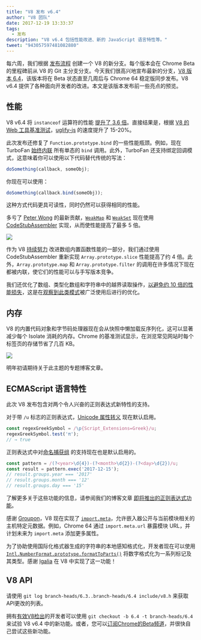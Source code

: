 ```yaml
---
title: "V8 发布 v6.4"
author: "V8 团队"
date: 2017-12-19 13:33:37
tags:
  - 发布
description: "V8 v6.4 包括性能改进、新的 JavaScript 语言特性等。"
tweet: "943057597481082880"
---
```

每六周，我们根据 [发布流程](/docs/release-process) 创建一个 V8 的新分支。每个版本会在 Chrome Beta 的里程碑前从 V8 的 Git 主分支分支。今天我们很高兴地宣布最新的分支，[V8 版本 6.4](https://chromium.googlesource.com/v8/v8.git/+log/branch-heads/6.4)，该版本将在 Beta 状态直至几周后与 Chrome 64 稳定版同步发布。V8 v6.4 提供了各种面向开发者的改进。本文是该版本发布前一些亮点的预览。

<!--truncate-->
## 性能

V8 v6.4 将 `instanceof` 运算符的性能 [提升了 3.6 倍](https://bugs.chromium.org/p/v8/issues/detail?id=6971)。直接结果是，根据 [V8 的 Web 工具基准测试](https://github.com/v8/web-tooling-benchmark)，[uglify-js](http://lisperator.net/uglifyjs/) 的速度提升了 15-20%。

此次发布还修复了 `Function.prototype.bind` 的一些性能瓶颈。例如，现在 TurboFan [始终内联](https://bugs.chromium.org/p/v8/issues/detail?id=6946) 所有单态的 `bind` 调用。此外，TurboFan 还支持绑定回调模式，这意味着你可以使用以下代码替代传统的写法：

```js
doSomething(callback, someObj);
```

你现在可以使用：

```js
doSomething(callback.bind(someObj));
```

这种方式代码更具可读性，同时仍然可以获得相同的性能。

多亏了 [Peter Wong](https://twitter.com/peterwmwong) 的最新贡献，[`WeakMap`](https://developer.mozilla.org/en-US/docs/Web/JavaScript/Reference/Global_Objects/WeakMap) 和 [`WeakSet`](https://developer.mozilla.org/en-US/docs/Web/JavaScript/Reference/Global_Objects/WeakSet) 现在使用 [CodeStubAssembler](/blog/csa) 实现，从而使性能提高了最多 5 倍。

![](/_img/v8-release-64/weak-collection.svg)

作为 V8 [持续努力](https://bugs.chromium.org/p/v8/issues/detail?id=1956) 改进数组内置函数性能的一部分，我们通过使用 CodeStubAssembler 重新实现 `Array.prototype.slice` 性能提高了约 4 倍。此外，`Array.prototype.map` 和 `Array.prototype.filter` 的调用在许多情况下现在都被内联，使它们的性能可以与手写版本竞争。

我们还优化了数组、类型化数组和字符串中的越界读取操作，[以避免约 10 倍的性能损失](https://bugs.chromium.org/p/v8/issues/detail?id=7027)，这是在[观察到此类模式](/blog/elements-kinds#avoid-reading-beyond-length)被广泛使用后进行的优化。

## 内存

V8 的内置代码对象和字节码处理器现在会从快照中懒加载反序列化，这可以显著减少每个 Isolate 消耗的内存。Chrome 的基准测试显示，在浏览常见网站时每个标签页的存储节省了几百 KB。

![](/_img/v8-release-64/codespace-consumption.svg)

明年初请期待关于此主题的专题博客文章。

## ECMAScript 语言特性

此次 V8 发布包含对两个令人兴奋的正则表达式新特性的支持。

对于带 `/u` 标志的正则表达式，[Unicode 属性转义](https://mathiasbynens.be/notes/es-unicode-property-escapes) 现在默认启用。

```js
const regexGreekSymbol = /\p{Script_Extensions=Greek}/u;
regexGreekSymbol.test('π');
// → true
```

正则表达式中对[命名捕获组](https://developers.google.com/web/updates/2017/07/upcoming-regexp-features#named_captures) 的支持现在也是默认启用的。

```js
const pattern = /(?<year>\d{4})-(?<month>\d{2})-(?<day>\d{2})/u;
const result = pattern.exec('2017-12-15');
// result.groups.year === '2017'
// result.groups.month === '12'
// result.groups.day === '15'
```

了解更多关于这些功能的信息，请参阅我们的博客文章 [即将推出的正则表达式功能](https://developers.google.com/web/updates/2017/07/upcoming-regexp-features)。

感谢 [Groupon](https://twitter.com/GrouponEng)，V8 现在实现了 [`import.meta`](https://github.com/tc39/proposal-import-meta)，允许嵌入器公开与当前模块相关的主机特定元数据。例如，Chrome 64 通过 `import.meta.url` 暴露模块 URL，并计划未来为 `import.meta` 添加更多属性。

为了协助使用国际化格式器生成的字符串的本地感知格式化，开发者现在可以使用 [`Intl.NumberFormat.prototype.formatToParts()`](https://github.com/tc39/proposal-intl-formatToParts) 将数字格式化为一系列标记及其类型。感谢 [Igalia](https://twitter.com/igalia) 在 V8 中实现了这一功能！

## V8 API

请使用 `git log branch-heads/6.3..branch-heads/6.4 include/v8.h` 来获取API更改的列表。

拥有[有效V8检出](/docs/source-code#using-git)的开发者可以使用 `git checkout -b 6.4 -t branch-heads/6.4` 来试验 V8 v6.4 中的新功能。或者，您可以[订阅Chrome的Beta频道](https://www.google.com/chrome/browser/beta.html)，并很快自己尝试这些新功能。
